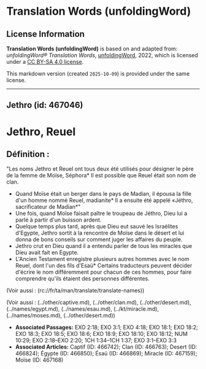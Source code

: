 # Translation Words (unfoldingWord)

## License Information

**Translation Words (unfoldingWord)** is based on and adapted from: _unfoldingWord® Translation Words_, [unfoldingWord](https://unfoldingword.org/utw), 2022, which is licensed under a [CC BY-SA 4.0 license](https://creativecommons.org/licenses/by-sa/4.0/legalcode.en).

This markdown version (created `2025-10-09`) is provided under the same license.



--------------------------------

## Jethro (id: 467046)

Jethro, Reuel
=============

Définition :
------------

"Les noms Jethro et Reuel ont tous deux été utilisés pour désigner le père de la femme de Moïse, Séphora\* Il est possible que Reuel était son nom de clan.

* Quand Moïse était un berger dans le pays de Madian, il épousa la fille d'un homme nommé Reuel, madianite\* Il a ensuite été appelé «Jéthro, sacrificateur de Madian\*"
* Une fois, quand Moïse faisait paître le troupeau de Jéthro, Dieu lui a parlé à partir d'un buisson ardent.
* Quelque temps plus tard, après que Dieu eut sauvé les Israélites d'Egypte, Jethro sortit à la rencontre de Moïse dans le désert et lui donna de bons conseils sur comment juger les affaires du peuple.
* Jethro crut en Dieu quand il a entendu parler de tous les miracles que Dieu avait fait en Egypte.
* L'Ancien Testament enregistre plusieurs autres hommes avec le nom Reuel, dont l'un des fils d'Esaü\* Certains traducteurs peuvent décider d'écrire le nom différemment pour chacun de ces hommes, pour faire comprendre qu'ils étaient des personnes différentes.

(Voir aussi : (rc://fr/ta/man/translate/translate\-names))

(Voir aussi : (../other/captive.md), (../other/clan.md), (../other/desert.md), (../names/egypt.md), (../names/esau.md), (../kt/miracle.md), (../names/moses.md), (../other/desert.md))

* **Associated Passages:** EXO 2:18; EXO 3:1; EXO 4:18; EXO 18:1; EXO 18:2; EXO 18:3; EXO 18:5; EXO 18:6; EXO 18:9; EXO 18:10; EXO 18:12; NUM 10:29; EXO 2:18–EXO 2:20; 1CH 1:34–1CH 1:37; EXO 3:1–EXO 3:3
* **Associated Articles:** Captif (ID: 466742); Clan (ID: 466763); Desert (ID: 466824); Égypte (ID: 466850); Ésaü (ID: 466869); Miracle (ID: 467159); Moïse (ID: 467168)

